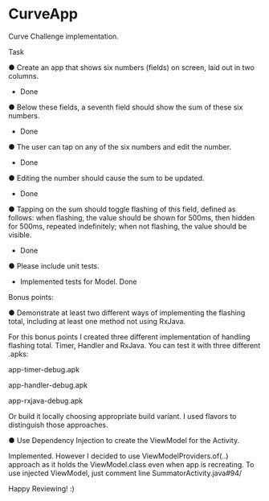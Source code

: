 # CurveApp
Curve Challenge implementation.

Task

● Create an app that shows six numbers (fields) on screen, laid out in two columns. 
- Done

● Below these fields, a seventh field should show the sum of these six numbers. 
- Done

● The user can tap on any of the six numbers and edit the number. 
- Done

● Editing the number should cause the sum to be updated. 
- Done

● Tapping on the sum should toggle flashing of this field, defined as follows: when
flashing, the value should be shown for 500ms, then hidden for 500ms, repeated
indefinitely; when not flashing, the value should be visible.  
- Done

● Please include unit tests. 
- Implemented tests for Model. Done


Bonus points:

● Demonstrate at least two different ways of implementing the flashing total, including at
least one method not using RxJava.

For this bonus points I created three different implementation of handling flashing total. 
Timer, Handler and RxJava. You can test it with  three different .apks:

app-timer-debug.apk

app-handler-debug.apk

app-rxjava-debug.apk


Or build it locally choosing appropriate build variant.
I used flavors to distinguish those approaches.

● Use Dependency Injection to create the ViewModel for the Activity.

Implemented. However I decided to use ViewModelProviders.of(..) approach as it holds the ViewModel.class even when app is recreating.
To use injected ViewModel, just comment line SummatorActivity.java#94/


Happy Reviewing! :)
